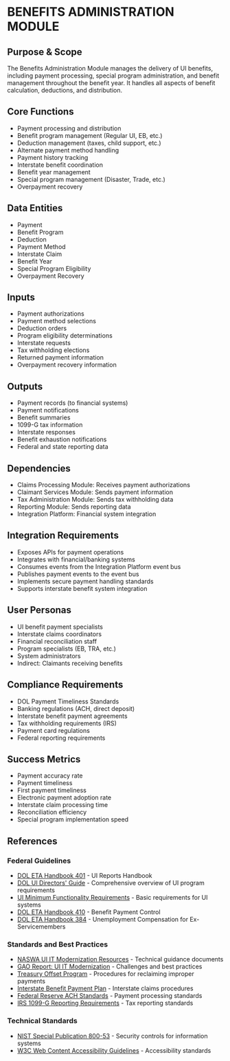 # BENEFITS ADMINISTRATION MODULE

## Purpose & Scope
The Benefits Administration Module manages the delivery of UI benefits, including payment processing, special program administration, and benefit management throughout the benefit year. It handles all aspects of benefit calculation, deductions, and distribution.

## Core Functions
- Payment processing and distribution
- Benefit program management (Regular UI, EB, etc.)
- Deduction management (taxes, child support, etc.)
- Alternate payment method handling
- Payment history tracking
- Interstate benefit coordination
- Benefit year management
- Special program management (Disaster, Trade, etc.)
- Overpayment recovery

## Data Entities
- Payment
- Benefit Program
- Deduction
- Payment Method
- Interstate Claim
- Benefit Year
- Special Program Eligibility
- Overpayment Recovery

## Inputs
- Payment authorizations
- Payment method selections
- Deduction orders
- Program eligibility determinations
- Interstate requests
- Tax withholding elections
- Returned payment information
- Overpayment recovery information

## Outputs
- Payment records (to financial systems)
- Payment notifications
- Benefit summaries
- 1099-G tax information
- Interstate responses
- Benefit exhaustion notifications
- Federal and state reporting data

## Dependencies
- Claims Processing Module: Receives payment authorizations
- Claimant Services Module: Sends payment information
- Tax Administration Module: Sends tax withholding data
- Reporting Module: Sends reporting data
- Integration Platform: Financial system integration

## Integration Requirements
- Exposes APIs for payment operations
- Integrates with financial/banking systems
- Consumes events from the Integration Platform event bus
- Publishes payment events to the event bus
- Implements secure payment handling standards
- Supports interstate benefit system integration

## User Personas
- UI benefit payment specialists
- Interstate claims coordinators
- Financial reconciliation staff
- Program specialists (EB, TRA, etc.)
- System administrators
- Indirect: Claimants receiving benefits

## Compliance Requirements
- DOL Payment Timeliness Standards
- Banking regulations (ACH, direct deposit)
- Interstate benefit payment agreements
- Tax withholding requirements (IRS)
- Payment card regulations
- Federal reporting requirements

## Success Metrics
- Payment accuracy rate
- Payment timeliness
- First payment timeliness
- Electronic payment adoption rate
- Interstate claim processing time
- Reconciliation efficiency
- Special program implementation speed

## References

### Federal Guidelines
- [DOL ETA Handbook 401](https://oui.doleta.gov/dmstree/handbooks/401/401_toc.asp) - UI Reports Handbook
- [DOL UI Directors' Guide](https://oui.doleta.gov/unemploy/pdf/directorguide.pdf) - Comprehensive overview of UI program requirements
- [UI Minimum Functionality Requirements](https://www.dol.gov/agencies/eta/advisories) - Basic requirements for UI systems
- [DOL ETA Handbook 410](https://oui.doleta.gov/dmstree/handbooks/410/410_toc.asp) - Benefit Payment Control
- [DOL ETA Handbook 384](https://www.dol.gov/agencies/eta/advisories/handbooks/et-handbook-no-384) - Unemployment Compensation for Ex-Servicemembers

### Standards and Best Practices
- [NASWA UI IT Modernization Resources](https://www.naswa.org/resources) - Technical guidance documents
- [GAO Report: UI IT Modernization](https://www.gao.gov/products/gao-12-957) - Challenges and best practices
- [Treasury Offset Program](https://fiscal.treasury.gov/top/) - Procedures for reclaiming improper payments
- [Interstate Benefit Payment Plan](https://oui.doleta.gov/unemploy/pdf/IB1.pdf) - Interstate claims procedures
- [Federal Reserve ACH Standards](https://www.frbservices.org/resources/rules-regulations/operating-circulars.html) - Payment processing standards
- [IRS 1099-G Reporting Requirements](https://www.irs.gov/forms-pubs/about-form-1099-g) - Tax reporting standards

### Technical Standards
- [NIST Special Publication 800-53](https://csrc.nist.gov/publications/detail/sp/800-53/rev-5/final) - Security controls for information systems
- [W3C Web Content Accessibility Guidelines](https://www.w3.org/WAI/standards-guidelines/wcag/) - Accessibility standards